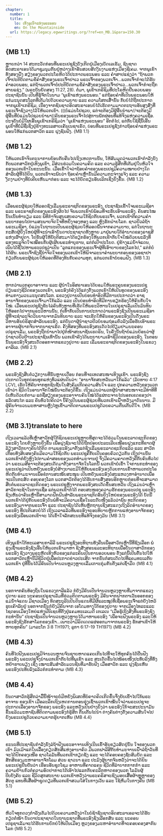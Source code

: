 ```yaml
---
chapter:
  number: 1
  title:
    lo: ເທິງພູເຂົາແຫ່ງພຣະພອນ
    en: On the Mountainside
  url: https://legacy.egwwritings.org/?ref=en_MB.1&para=150.30
---
```


## {MB 1.1}

ຫຼາຍກວ່າ 14 ສະຕະວັດກ່ອນທີ່ພຣະເຢຊູຊົງບັງເກີດຢູ່ເມືອງເບັດເລເຮັມ, ຊົນຊາດອິດສະຣາເອນໄດ້ມາຊຸມນຸມກັນຢູ່ຫວ່າງເຂົາອັນສວຍສົດງົນງາມແຫ່ງເມືອງຊີເຄມ. ຈາກພູເຂົາທັງສອງຝັ່ງ ສຽງຂອງພວກປະໂຣຫິດໄດ້ປະກາດພຣະພອນ ແລະ ຄຳສາປແຊ່ງວ່າ “ຖ້າພວກເຈົ້າປະຕິບັດຕາມຂໍ້ຄຳສັ່ງຂອງພຣະເຈົ້າຢາເວ ພຣະເຈົ້າຂອງພວກເຈົ້າ…ພວກເຈົ້າກໍຈະໄດ້ຮັບຄຳອວຍພອນ, ແຕ່ຖ້າພວກເຈົ້າບໍ່ປະຕິບັດຕາມຂໍ້ຄຳສັ່ງຂອງພຣະເຈົ້າຢາເວ…ພວກເຈົ້າກໍຈະຖືກສາບແຊ່ງ.” (ພຣະບັນຍັດສອງ 11:27, 28). ຕໍ່ມາ, ພູເຂົາເກຣີຊິມທີ່ປະໂຣຫິດຢືນອວຍພອນປະຊາຊົນນັ້ນ ເປັນທີ່ຮູ້ຈັກໃນນາມ “ພູເຂົາແຫ່ງພຣະພອນ.” ແຕ່ຖ້ອຍຄຳທີ່ເປັນພຣະພອນໃຫ້ແກ່ມະນຸດສະໂລກທີ່ເຕັມໄປດ້ວຍຄວາມບາບ ແລະ ຄວາມໂສກເສົ້ານັ້ນ ກັບບໍ່ໄດ້ຖືກປະກາດຈາກພູເຂົາເກຣີຊິມ, ເນື່ອງຈາກຊົນຊາດອິດສະຣາເອນບໍ່ໄດ້ເຮັດຕາມມາດຕະຖານອັນສູງສົ່ງທີ່ພຣະເຈົ້າຊົງວາງໄວ້ໃຫ້ພວກເຂົາ. (((ບໍ່ແມ່ນໂຢຊວຍ, ແຕ່ຈະຕ້ອງມີຜູ້ອື່ນນຳພາ//ຈະຕ້ອງມີຜູ້ອື່ນທີ່ບໍ່ແມ່ນໂຢຊວຍນຳພາ))ຄົນຂອງພຣະເຈົ້າໄປສູ່ການພັກຜ່ອນທີ່ແທ້ຈິງແຫ່ງຄວາມເຊື່ອ. ປະຈຸບັນບໍ່ມີໃຜເອີ້ນພູເຂົາເກຣີຊິມວ່າ “ພູເຂົາແຫ່ງພຣະພອນ” ອີກຕໍ່ໄປ, ແຕ່ກັບໃຊ້ຊື່ນີ້ເອີ້ນພູເຂົາທີ່ບໍ່ມີຊື່ເຊິ່ງຢູ່ຂ້າງທະເລສາບເຄັນເນຊາເຣັດ, ບ່ອນທີ່ພຣະເຢຊູຊົງກ່າວຖ້ອຍຄຳແຫ່ງພຣະພອນໃຫ້ແກ່ພວກສາວົກ ແລະ ຝູງຊົນຟັງ. {MB 1.1}

## {MB 1.2}

ໃຫ້ພວກເຮົາຈິນຕະນາການຍ້ອນກັບຄືນໄປເຖິງເຫດການນັ້ນ, ໃຫ້ສົມມຸດວ່າພວກເຮົາກຳລັງນັ່ງກັບພວກສາວົກຢູ່ເທິງພູເຂົາ, ມີສ່ວນຮ່ວມໃນຄວາມຄິດ ແລະ ຄວາມຮູ້ສຶກທີ່ເຕັມຢູ່ໃນຫົວໃຈຂອງພວກເຂົາໃນຂະນະນັ້ນ. ເມື່ອເຂົ້າໃຈວ່າຖ້ອຍຄຳຂອງພຣະເຢຊູມີຄວາມໝາຍຢ່າງໃດສຳລັບຜູ້ທີ່ໄດ້ຍິນ, ພວກເຮົາຈະພົບວ່າ ຖ້ອຍຄຳເຫຼົ່ານັ້ນມີຄວາມກະຈ່າງແຈ້ງ ແລະ ຄວາມງົດງາມຢ່າງທີ່ບໍ່ເຄີຍເຫັນມາກ່ອນ ແລະ ຈະໄດ້ບົດຮຽນອັນເລິກເຊິ່ງຍິ່ງຂຶ້ນ. {MB 1.2}

## {MB 1.3}

ເມື່ອພຣະຜູ້ຊ່ວຍໃຫ້ລອດຊົງເລີ່ມພຣະຣາຊກິດຂອງພຣະອົງ, ປະຊາຊົນເຂົ້າໃຈພຣະເມຊີອາ ແລະ ພຣະຣາຊກິດຂອງພຣະອົງຜິດໄປ ຈົນພວກເຂົາບໍ່ພ້ອມທີ່ຈະຮັບເອົາພຣະອົງ. ຄົນສະໄໝນັ້ນເນັ້ນທຳນຽມ ແລະ ພິທີກຳຈົນສູນເສຍຄວາມໃກ້ຊິດກັບພຣະເຈົ້າ, ພວກເຂົາຕີຄວາມຄຳພະຍາກອນໄປຕາມສະພາບຈິດໃຈທີ່ຫຍິ່ງຈອງຫອງ ແລະ ຫຼົງຮັກຝ່າຍໂລກ. ຊາວຢິວລໍຖ້າພຣະເມຊີອາ, ບໍ່ແມ່ນໃນຖານະເປັນພຣະຜູ້ຊ່ວຍໃຫ້ລອດພົ້ນຈາກຄວາມບາບ, ແຕ່ໃນຖານະກະສັດຜູ້ຍິ່ງໃຫຍ່ຜູ້ທີ່ຈະນຳເອົາບັນດາປະຊາຊາດທັງຫຼາຍ ມາຢູ່ພາຍໃຕ້ອຳນາດຂອງຣາຊສີແຫ່ງເຜົ່າຢູດາ. ໂຢຮັນຜູ້ໃຫ້ບັບຕິສະມາໄດ້ຮຽກຮ້ອງໃຫ້ພວກເຂົາກັບໃຈໃໝ່ດ້ວຍພະລັງທີ່ແທງທະລຸຈິດໃຈເໝືອນກັບຜູ້ເຜີຍພຣະທຳບູຮານ, ແຕ່ກໍເປົ່າປະໂຍດ. ຢູ່ຂ້າງແມ່ນ້ຳຈໍແດນ, ເພິ່ນໄດ້ຊີ້ໄປຫາພຣະເຢຊູວ່າເປັນ "ລູກແກະຂອງພຣະເຈົ້າຜູ້ທີ່ເອົາບາບຂອງໂລກໄປ," ແຕ່ກໍບໍ່ໄດ້ຜົນ. ພຣະເຈົ້າຊົງຊີ້ນຳຈິດໃຈຂອງພວກເຂົາໃຫ້ພິຈາລະນາຄຳພະຍາກອນຂອງເອຊາຢາກ່ຽວກັບພຣະຜູ້ຊ່ວຍໃຫ້ລອດທີ່ຕ້ອງທົນກັບຄວາມທຸກ, ແຕ່ພວກເຂົາບໍ່ຍອມຟັງ. {MB 1.3}

## {MB 2.1}

ຫາກວ່າພວກຄູບາອາຈານ ແລະ ຜູ້ນຳໃນອິສຣາເອນໄດ້ຍອມໃຫ້ພຣະຄຸນຂອງພຣະເຢຊູປ່ຽນແປງຊີວິດຂອງພວກເຂົາ, ພຣະອົງກໍຄົງໄດ້ແຕ່ງຕັ້ງພວກເຂົາໃຫ້ເປັນທູດຂອງພຣະອົງທ່າມກາງມວນມະນຸດສະໂລກ. ແຂວງຢູດາຍເປັນບ່ອນທຳອິດທີ່ມີການປະກາດວ່າ ຣາຊອານາຈັກຂອງພຣະເຈົ້າມາໃກ້ແລ້ວ ແລະ ເປັນບ່ອນທຳອິດທີ່ມີການຮຽກຮ້ອງໃຫ້ຄົນກັບໃຈໃໝ່. ເມື່ອພຣະເຢຊູຊົງຂັບໄລ່ຄົນທັງຫຼາຍທີ່ເຮັດໃຫ້ພຣະວິຫານໃນເຢຣູຊາເລັມເປັນມົນທິນ ໃຫ້ອອກໄປຈາກພຣະວິຫານນັ້ນ, ກໍເທົ່າກັບເປັນການປະກາດວ່າພຣະອົງຊົງເປັນພຣະເມຊີອາ ຜູ້ທີ່ຈະຊຳລະຈິດວິນຍານຈາກມົນທິນບາບ ແລະ ຈະເຮັດໃຫ້ຄົນຂອງພຣະອົງເປັນດັ່ງພຣະວິຫານອັນບໍຣິສຸດສຳລັບພຣະອົງ. ແຕ່ບັນດາຜູ້ນຳຊາວຢິວບໍ່ຍອມຖ່ອມຕົວລົງເພື່ອຮັບເອົາພຣະອາຈານຜູ້ຍາກຈົນຈາກນາຊາເຣັດ. ຄັ້ງທີສອງທີ່ພຣະອົງສະເດັດໄປຢ້ຽມຢາມນະຄອນເຢຣູຊາເລັມ, ພຣະອົງຖືກນຳພາໄປຢູ່ຕໍ່ໜ້າສະພາຊັນເຮດຣິນ, ໃນຄັ້ງນັ້ນຖ້າບໍ່ແມ່ນຍ້ອນວ່າຜູ້ນຳຊາວຢິວຢ້ານປະຊາຊົນເທົ່ານັ້ນ ພວກເຂົາຄົງໄດ້ພະຍາຍາມເອົາຊີວິດຂອງພຣະອົງ. ໃນຕອນນັ້ນພຣະອົງຈຶ່ງສະເດັດອອກຈາກແຂວງຢູດາຍ ແລະ ເລີ່ມພຣະຣາຊກິດຂອງພຣະອົງໃນແຂວງຄາລີເລ. {MB 2.1}

## {MB 2.2}

ພຣະອົງຊົງສືບຕໍ່ວຽກງານທີ່ນັ້ນຫຼາຍເດືອນ ກ່ອນທີ່ຈະເທດສະໜາເທິງພູເຂົາ. ພຣະອົງຊົງປະກາດໃນທຸກບ່ອນທຸກແຫ່ງທົ່ວແຜ່ນດິນວ່າ: “ອານາຈັກສະຫວັນມາໃກ້ແລ້ວ” (ມັດທາຍ 4:17 LCV), ເຮັດໃຫ້ຄົນຈາກທຸກຊົນຊັ້ນໃນສັງຄົມເກີດຄວາມສົນໃຈ ແລະ ປຸກຄວາມຫວັງຂອງພວກເຂົາວ່າ ຊີວິດໃນອານາຈັກໃໝ່ນັ້ນຈະຕ້ອງດີຂຶ້ນ. ເຖິງແມ່ນວ່າພວກຜູ້ນຳສາສະໜາຈະມີທ່າທີທີ່ບໍ່ເຫັນດ້ວຍກໍຕາມ ແຕ່ຊື່ສຽງຂອງພຣະອາຈານຄົນໃໝ່ໄດ້ແຜ່ກະຈາຍໄປນອກເຂດຂອງປາແລັດສະໄຕ ແລະ ຄົນທົ່ວໄປຄິດວ່າ ນີ້ຄົງເປັນພຣະຜູ້ຊ່ວຍທີ່ພວກເຂົາເຝົ້າຫວັງມາດົນນານ. ມີຜູ້ຄົນຈຳນວນມະຫາສານຫຼັ່ງໄຫຼເຂົ້າມາຕິດຕາມພຣະເຢຊູດ້ວຍຄວາມຕື່ນເຕັ້ນດີໃຈ. {MB 2.2}

## {MB 3.1}translate to here

ເຖິງເວລາແລ້ວທີ່ເຫຼົ່າສາວົກຜູ້ໃກ້ຊິດພຣະເຢຊູຫຼາຍທີ່ສຸດຈະໄດ້ຮ່ວມໃນພຣະລາດຊະກິດຂອງພຣະອົງ ໂດຍຕົງຫຼາຍຍິ່ງຂຶ້ນ ເພື່ອຝູງຊົນຈະໄດ້ບໍ່ຖືກປ່ອຍປະລະເລີຍເໝືອນຝູງແກະທີ່ຂາດຜູ້ລ້ຽງສາວົກບາງຄົນໄດ້ຕິດ ຕາມພຣະອົງມາຕັ້ງແຕ່ຊົງເລີ່ມພຣະລາດຊະກິດແລ້ວ ແລະ ສາວົກເກືອບທັງສິບສອງຄົນມີຄວາມໃກ້ຊິດກັບ ພຣະເຢຊູຄືກັບເປັນຄອບຄົວດຽວກັນ ເຖິງປານນັ້ນພວກເຂົາກໍຍັງຫຼົງໄປຕາມຄຳສອນຂອງພວກທຳມະຈານຢູ່ ຈຶ່ງມີຄວາມຄາດຫວັງຄືກັບຄົນທົ່ວໄປວ່າ ພຣະເມສີອາຈະຕ້ອງສະເດັດມາຕັ້ງອານາຈັກໃນໂລກນີ້ ພວກເຂົາບໍ່ເຂົ້າ ໃຈການກະທຳຂອງພຣະເຢຊູວ່າເປັນຫຍັງພຣະອົງບໍ່ສ້າງບາລະມີໃຫ້ກັບພຣະອົງເອງດ້ວຍການເຂົ້າຫາພວກປະໂຣຫິດກັບທຳມະຈານເພື່ອຂໍການສະໜັບສະໜູນ ເປັນຫຍັງພຣະອົງບໍ່ສະແຫວງຫາອຳນາດເພື່ອຈະເປັນກະສັດ ຄອບຄອງໂລກ ພວກສາວົກຕ້ອງໄດ້ຮັບການສັ່ງສອນອີກຫຼາຍກ່ອນທີ່ຈະສາມາດສືບຕໍ່ພຣະລາດຊະກິດຂອງ ພຣະເຢຊູຫຼັງຈາກພຣະອົງສະເດັດຂຶ້ນສະຫວັນ ເຖິງແມ່ນວ່າເຫຼົ່າສາວົກຈະຊ້າໃນການເຊື່ອ ແຕ່ພວກເຂົາກໍໄດ້ ຕອບສະໜອງຄວາມຮັກຂອງພຣະເຢຊູ ພຣະອົງຊົງເຫັນວ່າຄົນເຫຼົ່ານີ້ສາມາດຝຶກຝົນສຳລັບພຣະຣາຊກິດອັນຍິ່ງໃຫຍ່ຂອງພຣະອົງໄດ້ ບັດນີ້ພວກເຂົາໄດ້ຢູ່ກັບພຣະອົງດົນພໍທີ່ຈະມີຄວາມເຊື່ອໃນລະດັບໜຶ່ງແລ້ວວ່າພັນ ທະກິດຂອງພຣະອົງມາຈາກພຣະເຈົ້າ ແລະ ປະຊາຊົນໄດ້ເຫັນຫຼັກຖານເຊິ່ງສະແດງເຖິງລິດອຳນາດຂອງພຣະອົງ ທີ່ປະຕິເສດບໍ່ໄດ້ ເຖິງເວລາແລ້ວທີ່ພຣະອົງຈະອະທິບາຍຫຼັກການແຫ່ງອານາຈັກຂອງພຣະອົງເພື່ອພວກເຂົາຈະ ໄດ້ເຂົ້າໃຈລັກສະນະທີ່ແທ້ຈິງຂອງມັນ {MB 3.1}

## {MB 4.1}

ເທິງພູເຂົາໃກ້ທະເລສາບກາລິລີ ພຣະເຢຊູຊົງອະທິຖານທັງຄືນເພື່ອສາວົກເຫຼົ່ານີ້ທີ່ຊົງເລືອກ ພໍ່ຮຸ່ງເຊົ້າພຣະອົງຊົງເອີ້ນໃຫ້ພວກເຂົາມາຫາ ຊົງສັ່ງສອນແລະອະທິຖານເພື່ອບັນດາສາວົກຂອງພຣະອົງ ຊົງວາງພຣະຫັດເທິງຫົວຂອງແຕ່ລະຄົນເປັນການອວຍພອນ ຕັ້ງແຕ່ນີ້ເປັນຕົ້ນໄປໃຫ້ພວກສາວົກເຫຼົ່ານີ້ມີຊີວິດຢູ່ເພື່ອປະກາດຂ່າວປະເສີດ ຈາກນັ້ນກໍສະເດັດໄປທີ່ແຄມທະເລກັບພວກເຂົາ ຢູ່ທີ່ນັ້ນໄດ້ມີຄົນເປັນຈຳນວນຫຼວງຫຼາຍເລີ່ມເກາະກຸ່ມກັນຕັ້ງແຕ່ເຊົ້າມືດ {MB 4.1}

## {MB 4.2}

ນອກຈາກຄົນທ້ອງຖິ່ນໃນແຂວງກາລີແລ້ວ ກໍຍັງມີຄົນເປັນຈຳນວນຫຼວງຫຼາຍທີ່ມາຈາກແຂວງຢູດາຍ ແລະ ນະຄອນເຢຣູຊາເລັມທີ່ຮ່ວມຕິດຕາມພຣະອົງ ມີຄົນຈາກຝາກຕາເວັນອອກຂອງແມ່ນ້ຳຈໍແດນ ມີຊາວເມືອງ ທົດສະບຸລີ(ເປັນດິນແດນທີ່ມີຜີແລະໝູ)ທີ່ເຊື່ອພຣະເຈົ້າແຕ່ຍັງໄຫວ້ຮູບເຄົາລົບຢູ່ ນອກຈາກນັ້ນກໍຍັງມີຄົນຈາກ ເອໂດມທາງໃຕ້ຂອງຢູດາຍ ຈາກເມືອງໄທລະແລະ ໄຊດອນເມືອງໃຫຍ່ແຫ່ງຟີນິເຊຍທີ່ຕັ້ງຢູ່ແຄມທະເລເມດີ ເຕເລເນ “ເມື່ອຮູ້ເຖິງສິ່ງທີ່ພຣະອົງຊົງກະທຳນັ້ນ” ປະຊາຊົນເປັນຈຳນວນຫຼວງຫຼາຍໄດ້ມາຫາພຣະອົງ “ເພື່ອຈະຟັງພຣະອົງ ແລະໃຫ້ພຣະອົງຊົງຮັກສາໂລກຂອງເຂົາ…ເພາະວ່າມີລິດເດດແຜ່ອອກມາຈາກພຣະອົງ ຮັກສາເຂົາໃຫ້ຫາຍທຸກຄົນ” (ມາລະໂກ 3:8 TH1971; ລູກາ 6:17–19 TH1971) {MB 4.2}

## {MB 4.3}

ຄົນທີ່ໄປຟັງພຣະເຢຊູມີຈຳນວນຫຼາຍຈົນຊາຍຫາດແຄບເກີນໄປທີ່ຈະໃຫ້ທຸກຄົນໄດ້ຢືນຟັງພຣະອົງ ພຣະເຢຊູຈຶ່ງນຳພວກເຂົາກັບໄປທີ່ພູເຂົາ ແລະ ສະເດັດຂຶ້ນໄປໜ້ອຍໜຶ່ງປະທັບລົງທີ່ທົ່ງຫຍ້າຮາບພຽງ ເຊິ່ງ ເໝາະສົມສຳລັບມວນຊົນທີ່ມາຮັບຟັງ ເມື່ອສາວົກ ແລະ ຝູງຊົນເຫັນພຣະອົງປະທັບລົງແລ້ວກໍກະທຳຕາມ {MB 4.3}

## {MB 4.4}

ບັນດາສາວົກຮູ້ສຶກວ່າມື້ນີ້ໜ້າຈະບໍ່ມີຫຍັງພິເສດທີ່ບໍ່ຄາດຄິດເກີດຂຶ້ນຈຶ່ງຍັບເຂົ້າໄປໃກ້ພຣະອາຈານ ຂອງເຂົາ ເມື່ອລະລຶກເຖິງເຫດການຕອນຮຸ່ງເຊົ້າພວກເຂົາໝັ້ນໃຈວ່າພຣະເຢຊູຈະປະກາດເລື່ອງອານາຈັກຂອງ ພຣະອົງ ແລະຫວັງເປັນຢ່າງຍິ່ງວ່າ ພຣະອົງໃກ້ຈະສະປະນາມັນຂຶ້ນແລ້ວມະຫາຊົນທີ່ຕິດຕາມພຣະອົງກໍຮູ້ສຶກ ຕື່ນເຕັ້ນໄປນຳ ຕ່າງຄົນຕ່າງຕັ້ງຄວາມສົນໃຈໄປຍັງພຣະເຢຊູດ້ວຍຄວາມຍາກຮູ້ຍາກເຫັນ {MB 4.4}

## {MB 5.1}

ຂະນະທີ່ປະຊາຊົນກຳລັງນັ່ງລໍຖ້າຟັງພຣະອາຈານເທິງເນີນເຂົ້າອັນຂຽວສົດຢູ່ນັ້ນ ໃຈຂອງພວກເຂົາ ມົວເມົາແຕ່ໃນເລື້ອງກຽດສັກສີແຫ່ງອານາຄົດ ມີພວກຟາລີສີກັບທຳມະຈານເຝົ້າລໍຖ້າວັນທີ່ຈະໄດ້ປົກຄອງເໜືອ ຊາວໂລມັນທີ່ພວກເຂົາກຽດຊັງ ແລະ ຈະໄດ້ຄອບຄອງຊັບສົມບັດ ແລະ ສັກສີຂອງມະຫາອານາຈັກໂລມ ສ່ວນ ຊາວນາ ແລະ ປະມົງຜູ້ຍາກຈົນຫວັງວ່າຈະໄດ້ຍິນພຣະເຢຊູຢືນຢັນວ່າ ເຮືອນອັນຊຸດໂຊມ ອາຫານທີ່ຄາດແຄນ ຊີວິດທີ່ລຳບາກກາກກຳ ແລະ ຄວາມຢ້ານກົວຕໍ່ຄວາມອົດຢາກຈະໄດ້ເອົາໄປແລກກັບຄະລຶກຫາດຂອງພວກ ໂລມັນຜູ້ບີບບັງຄັບ ແລະ ຊີວິດສຸກສະບາຍ ພວກເຂົາຫວັງວ່າພຣະຄຣິສຈະຊົງມອບເສື້ອຜ້າຫຼູຫຼາຂອງສັດຕູ ແທນທີ່ເສື້ອຜ້າຊຸດດຽວທີ່ພວກເຂົາສວມໃສ່ໃນກາງເວັນ ແລະ ໃຊ້ຫົ່ມໃນກາງຄືນ {MB 5.1}

## {MB 5.2}

ຫົວໃຈທຸກດວງກຳລັງເຕັມໄປດ້ວຍຄວາມຫວັງວ່າໃນບໍ່ຊ້າຊົນຊາດອິດສະລາເອລຈະໄດ້ຮັບກຽດຕໍ່ໜ້າ ບັນດາປະຊາຊາດໃນຖານະຊາດທີ່ພຣະອົງຊົງເລືອກສັນ ແລະ ນະຄອນເຢຣູຊາເລັມຈະໄດ້ຮັບການຍົກຍໍໃຫ້ເປັນເມືອງ ຫຼວງຂອງມະຫາອຳນາດທີ່ຈະຄອບຄອງສາກົນໂລກ {MB 5.2}
